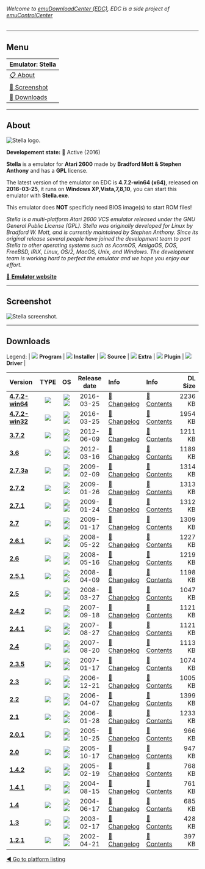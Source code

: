 ###### Welcome to [emuDownloadCenter (EDC)](https://github.com/PhoenixInteractiveNL/emuDownloadCenter/wiki/), EDC is a side project of [emuControlCenter](https://github.com/PhoenixInteractiveNL/emuControlCenter/wiki/)
***
## Menu
| **Emulator: Stella** |
|:---------|
| [:clipboard: About](#about) |
| [:sunrise: Screenshot](#screenshot) |
| [:floppy_disk: Downloads](#downloads) |
***
## About
![](https://github.com/PhoenixInteractiveNL/emuDownloadCenter/wiki/images_emulator/stella_logo_200.jpg "Stella logo.")

**Developement state:** :large_blue_circle: Active (2016)

**Stella** is a emulator for **Atari 2600** made by **Bradford Mott & Stephen Anthony** and has a **GPL** license.

The latest version of the emulator on EDC is **4.7.2-win64 (x64)**, released on **2016-03-25**, it runs on **Windows XP,Vista,7,8,10**, you can start this emulator with **Stella.exe**.

This emulator does **NOT** specificly need BIOS image(s) to start ROM files!

_Stella is a multi-platform Atari 2600 VCS emulator released under the GNU General Public License (GPL). Stella was originally developed for Linux by Bradford W. Mott, and is currently maintained by Stephen Anthony. Since its original release several people have joined the development team to port Stella to other operating systems such as AcornOS, AmigaOS, DOS, FreeBSD, IRIX, Linux, OS/2, MacOS, Unix, and Windows. The development team is working hard to perfect the emulator and we hope you enjoy our effort._

[:link: **Emulator website**](http://stella.sourceforge.net/)
***
## Screenshot
![](https://raw.githubusercontent.com/PhoenixInteractiveNL/emuDownloadCenter/master/hooks/stella/emulator_screen_01.jpg "Stella screenshot.")
***
## Downloads
Legend:
| ![](https://raw.githubusercontent.com/wiki/PhoenixInteractiveNL/emuDownloadCenter/images_misc/icon_program_24.png) **Program** | 
![](https://raw.githubusercontent.com/wiki/PhoenixInteractiveNL/emuDownloadCenter/images_misc/icon_installer_24.png) **Installer** | 
![](https://raw.githubusercontent.com/wiki/PhoenixInteractiveNL/emuDownloadCenter/images_misc/icon_source_code_24.png) **Source** | 
![](https://raw.githubusercontent.com/wiki/PhoenixInteractiveNL/emuDownloadCenter/images_misc/icon_extra_24.png) **Extra** | 
![](https://raw.githubusercontent.com/wiki/PhoenixInteractiveNL/emuDownloadCenter/images_misc/icon_plugin_24.png) **Plugin** | 
![](https://raw.githubusercontent.com/wiki/PhoenixInteractiveNL/emuDownloadCenter/images_misc/icon_driver_24.png) **Driver** | 


| Version  | TYPE | OS | Release date  | Info       | Info       | DL Size    |
|:---------|:----:|:--:|:-------------:|:-----------|:-----------|-----------:|
| [**4.7.2-win64**](https://github.com/PhoenixInteractiveNL/edc-repo0002/raw/master/stella/4.7.2-win64.7z) | ![](https://raw.githubusercontent.com/wiki/PhoenixInteractiveNL/emuDownloadCenter/images_misc/icon_program_24.png) | ![](https://raw.githubusercontent.com/wiki/PhoenixInteractiveNL/emuDownloadCenter/images_misc/logo_windows_24.png)![](https://raw.githubusercontent.com/wiki/PhoenixInteractiveNL/emuDownloadCenter/images_misc/icon_64-bit_24.png) | 2016-03-25 | [:page_facing_up: Changelog](https://github.com/PhoenixInteractiveNL/edc-repo0002/blob/master/stella/4.7.2-win64_changelog.txt) | [:mag_right: Contents](https://github.com/PhoenixInteractiveNL/edc-repo0002/blob/master/stella/4.7.2-win64_contents.txt) | 2236 KB |
| [**4.7.2-win32**](https://github.com/PhoenixInteractiveNL/edc-repo0002/raw/master/stella/4.7.2-win32.7z) | ![](https://raw.githubusercontent.com/wiki/PhoenixInteractiveNL/emuDownloadCenter/images_misc/icon_program_24.png) | ![](https://raw.githubusercontent.com/wiki/PhoenixInteractiveNL/emuDownloadCenter/images_misc/logo_windows_24.png)![](https://raw.githubusercontent.com/wiki/PhoenixInteractiveNL/emuDownloadCenter/images_misc/icon_32-bit_24.png) | 2016-03-25 | [:page_facing_up: Changelog](https://github.com/PhoenixInteractiveNL/edc-repo0002/blob/master/stella/4.7.2-win32_changelog.txt) | [:mag_right: Contents](https://github.com/PhoenixInteractiveNL/edc-repo0002/blob/master/stella/4.7.2-win32_contents.txt) | 1954 KB |
| [**3.7.2**](https://github.com/PhoenixInteractiveNL/edc-repo0002/raw/master/stella/3.7.2.7z) | ![](https://raw.githubusercontent.com/wiki/PhoenixInteractiveNL/emuDownloadCenter/images_misc/icon_program_24.png) | ![](https://raw.githubusercontent.com/wiki/PhoenixInteractiveNL/emuDownloadCenter/images_misc/logo_windows_24.png)![](https://raw.githubusercontent.com/wiki/PhoenixInteractiveNL/emuDownloadCenter/images_misc/icon_32-bit_24.png) | 2012-06-09 | [:page_facing_up: Changelog](https://github.com/PhoenixInteractiveNL/edc-repo0002/blob/master/stella/3.7.2_changelog.txt) | [:mag_right: Contents](https://github.com/PhoenixInteractiveNL/edc-repo0002/blob/master/stella/3.7.2_contents.txt) | 1211 KB |
| [**3.6**](https://github.com/PhoenixInteractiveNL/edc-repo0002/raw/master/stella/3.6.7z) | ![](https://raw.githubusercontent.com/wiki/PhoenixInteractiveNL/emuDownloadCenter/images_misc/icon_program_24.png) | ![](https://raw.githubusercontent.com/wiki/PhoenixInteractiveNL/emuDownloadCenter/images_misc/logo_windows_24.png)![](https://raw.githubusercontent.com/wiki/PhoenixInteractiveNL/emuDownloadCenter/images_misc/icon_32-bit_24.png) | 2012-03-16 | [:page_facing_up: Changelog](https://github.com/PhoenixInteractiveNL/edc-repo0002/blob/master/stella/3.6_changelog.txt) | [:mag_right: Contents](https://github.com/PhoenixInteractiveNL/edc-repo0002/blob/master/stella/3.6_contents.txt) | 1189 KB |
| [**2.7.3a**](https://github.com/PhoenixInteractiveNL/edc-repo0002/raw/master/stella/2.7.3a.7z) | ![](https://raw.githubusercontent.com/wiki/PhoenixInteractiveNL/emuDownloadCenter/images_misc/icon_program_24.png) | ![](https://raw.githubusercontent.com/wiki/PhoenixInteractiveNL/emuDownloadCenter/images_misc/logo_windows_24.png)![](https://raw.githubusercontent.com/wiki/PhoenixInteractiveNL/emuDownloadCenter/images_misc/icon_32-bit_24.png) | 2009-02-09 | [:page_facing_up: Changelog](https://github.com/PhoenixInteractiveNL/edc-repo0002/blob/master/stella/2.7.3a_changelog.txt) | [:mag_right: Contents](https://github.com/PhoenixInteractiveNL/edc-repo0002/blob/master/stella/2.7.3a_contents.txt) | 1314 KB |
| [**2.7.2**](https://github.com/PhoenixInteractiveNL/edc-repo0002/raw/master/stella/2.7.2.7z) | ![](https://raw.githubusercontent.com/wiki/PhoenixInteractiveNL/emuDownloadCenter/images_misc/icon_program_24.png) | ![](https://raw.githubusercontent.com/wiki/PhoenixInteractiveNL/emuDownloadCenter/images_misc/logo_windows_24.png)![](https://raw.githubusercontent.com/wiki/PhoenixInteractiveNL/emuDownloadCenter/images_misc/icon_32-bit_24.png) | 2009-01-26 | [:page_facing_up: Changelog](https://github.com/PhoenixInteractiveNL/edc-repo0002/blob/master/stella/2.7.2_changelog.txt) | [:mag_right: Contents](https://github.com/PhoenixInteractiveNL/edc-repo0002/blob/master/stella/2.7.2_contents.txt) | 1313 KB |
| [**2.7.1**](https://github.com/PhoenixInteractiveNL/edc-repo0002/raw/master/stella/2.7.1.7z) | ![](https://raw.githubusercontent.com/wiki/PhoenixInteractiveNL/emuDownloadCenter/images_misc/icon_program_24.png) | ![](https://raw.githubusercontent.com/wiki/PhoenixInteractiveNL/emuDownloadCenter/images_misc/logo_windows_24.png)![](https://raw.githubusercontent.com/wiki/PhoenixInteractiveNL/emuDownloadCenter/images_misc/icon_32-bit_24.png) | 2009-01-24 | [:page_facing_up: Changelog](https://github.com/PhoenixInteractiveNL/edc-repo0002/blob/master/stella/2.7.1_changelog.txt) | [:mag_right: Contents](https://github.com/PhoenixInteractiveNL/edc-repo0002/blob/master/stella/2.7.1_contents.txt) | 1312 KB |
| [**2.7**](https://github.com/PhoenixInteractiveNL/edc-repo0002/raw/master/stella/2.7.7z) | ![](https://raw.githubusercontent.com/wiki/PhoenixInteractiveNL/emuDownloadCenter/images_misc/icon_program_24.png) | ![](https://raw.githubusercontent.com/wiki/PhoenixInteractiveNL/emuDownloadCenter/images_misc/logo_windows_24.png)![](https://raw.githubusercontent.com/wiki/PhoenixInteractiveNL/emuDownloadCenter/images_misc/icon_32-bit_24.png) | 2009-01-17 | [:page_facing_up: Changelog](https://github.com/PhoenixInteractiveNL/edc-repo0002/blob/master/stella/2.7_changelog.txt) | [:mag_right: Contents](https://github.com/PhoenixInteractiveNL/edc-repo0002/blob/master/stella/2.7_contents.txt) | 1309 KB |
| [**2.6.1**](https://github.com/PhoenixInteractiveNL/edc-repo0002/raw/master/stella/2.6.1.7z) | ![](https://raw.githubusercontent.com/wiki/PhoenixInteractiveNL/emuDownloadCenter/images_misc/icon_program_24.png) | ![](https://raw.githubusercontent.com/wiki/PhoenixInteractiveNL/emuDownloadCenter/images_misc/logo_windows_24.png)![](https://raw.githubusercontent.com/wiki/PhoenixInteractiveNL/emuDownloadCenter/images_misc/icon_32-bit_24.png) | 2008-05-22 | [:page_facing_up: Changelog](https://github.com/PhoenixInteractiveNL/edc-repo0002/blob/master/stella/2.6.1_changelog.txt) | [:mag_right: Contents](https://github.com/PhoenixInteractiveNL/edc-repo0002/blob/master/stella/2.6.1_contents.txt) | 1227 KB |
| [**2.6**](https://github.com/PhoenixInteractiveNL/edc-repo0002/raw/master/stella/2.6.7z) | ![](https://raw.githubusercontent.com/wiki/PhoenixInteractiveNL/emuDownloadCenter/images_misc/icon_program_24.png) | ![](https://raw.githubusercontent.com/wiki/PhoenixInteractiveNL/emuDownloadCenter/images_misc/logo_windows_24.png)![](https://raw.githubusercontent.com/wiki/PhoenixInteractiveNL/emuDownloadCenter/images_misc/icon_32-bit_24.png) | 2008-05-16 | [:page_facing_up: Changelog](https://github.com/PhoenixInteractiveNL/edc-repo0002/blob/master/stella/2.6_changelog.txt) | [:mag_right: Contents](https://github.com/PhoenixInteractiveNL/edc-repo0002/blob/master/stella/2.6_contents.txt) | 1219 KB |
| [**2.5.1**](https://github.com/PhoenixInteractiveNL/edc-repo0002/raw/master/stella/2.5.1.7z) | ![](https://raw.githubusercontent.com/wiki/PhoenixInteractiveNL/emuDownloadCenter/images_misc/icon_program_24.png) | ![](https://raw.githubusercontent.com/wiki/PhoenixInteractiveNL/emuDownloadCenter/images_misc/logo_windows_24.png)![](https://raw.githubusercontent.com/wiki/PhoenixInteractiveNL/emuDownloadCenter/images_misc/icon_32-bit_24.png) | 2008-04-09 | [:page_facing_up: Changelog](https://github.com/PhoenixInteractiveNL/edc-repo0002/blob/master/stella/2.5.1_changelog.txt) | [:mag_right: Contents](https://github.com/PhoenixInteractiveNL/edc-repo0002/blob/master/stella/2.5.1_contents.txt) | 1198 KB |
| [**2.5**](https://github.com/PhoenixInteractiveNL/edc-repo0002/raw/master/stella/2.5.7z) | ![](https://raw.githubusercontent.com/wiki/PhoenixInteractiveNL/emuDownloadCenter/images_misc/icon_program_24.png) | ![](https://raw.githubusercontent.com/wiki/PhoenixInteractiveNL/emuDownloadCenter/images_misc/logo_windows_24.png)![](https://raw.githubusercontent.com/wiki/PhoenixInteractiveNL/emuDownloadCenter/images_misc/icon_32-bit_24.png) | 2008-03-27 | [:page_facing_up: Changelog](https://github.com/PhoenixInteractiveNL/edc-repo0002/blob/master/stella/2.5_changelog.txt) | [:mag_right: Contents](https://github.com/PhoenixInteractiveNL/edc-repo0002/blob/master/stella/2.5_contents.txt) | 1047 KB |
| [**2.4.2**](https://github.com/PhoenixInteractiveNL/edc-repo0002/raw/master/stella/2.4.2.7z) | ![](https://raw.githubusercontent.com/wiki/PhoenixInteractiveNL/emuDownloadCenter/images_misc/icon_program_24.png) | ![](https://raw.githubusercontent.com/wiki/PhoenixInteractiveNL/emuDownloadCenter/images_misc/logo_windows_24.png)![](https://raw.githubusercontent.com/wiki/PhoenixInteractiveNL/emuDownloadCenter/images_misc/icon_32-bit_24.png) | 2007-09-18 | [:page_facing_up: Changelog](https://github.com/PhoenixInteractiveNL/edc-repo0002/blob/master/stella/2.4.2_changelog.txt) | [:mag_right: Contents](https://github.com/PhoenixInteractiveNL/edc-repo0002/blob/master/stella/2.4.2_contents.txt) | 1121 KB |
| [**2.4.1**](https://github.com/PhoenixInteractiveNL/edc-repo0002/raw/master/stella/2.4.1.7z) | ![](https://raw.githubusercontent.com/wiki/PhoenixInteractiveNL/emuDownloadCenter/images_misc/icon_program_24.png) | ![](https://raw.githubusercontent.com/wiki/PhoenixInteractiveNL/emuDownloadCenter/images_misc/logo_windows_24.png)![](https://raw.githubusercontent.com/wiki/PhoenixInteractiveNL/emuDownloadCenter/images_misc/icon_32-bit_24.png) | 2007-08-27 | [:page_facing_up: Changelog](https://github.com/PhoenixInteractiveNL/edc-repo0002/blob/master/stella/2.4.1_changelog.txt) | [:mag_right: Contents](https://github.com/PhoenixInteractiveNL/edc-repo0002/blob/master/stella/2.4.1_contents.txt) | 1121 KB |
| [**2.4**](https://github.com/PhoenixInteractiveNL/edc-repo0002/raw/master/stella/2.4.7z) | ![](https://raw.githubusercontent.com/wiki/PhoenixInteractiveNL/emuDownloadCenter/images_misc/icon_program_24.png) | ![](https://raw.githubusercontent.com/wiki/PhoenixInteractiveNL/emuDownloadCenter/images_misc/logo_windows_24.png)![](https://raw.githubusercontent.com/wiki/PhoenixInteractiveNL/emuDownloadCenter/images_misc/icon_32-bit_24.png) | 2007-08-20 | [:page_facing_up: Changelog](https://github.com/PhoenixInteractiveNL/edc-repo0002/blob/master/stella/2.4_changelog.txt) | [:mag_right: Contents](https://github.com/PhoenixInteractiveNL/edc-repo0002/blob/master/stella/2.4_contents.txt) | 1113 KB |
| [**2.3.5**](https://github.com/PhoenixInteractiveNL/edc-repo0002/raw/master/stella/2.3.5.7z) | ![](https://raw.githubusercontent.com/wiki/PhoenixInteractiveNL/emuDownloadCenter/images_misc/icon_program_24.png) | ![](https://raw.githubusercontent.com/wiki/PhoenixInteractiveNL/emuDownloadCenter/images_misc/logo_windows_24.png)![](https://raw.githubusercontent.com/wiki/PhoenixInteractiveNL/emuDownloadCenter/images_misc/icon_32-bit_24.png) | 2007-01-17 | [:page_facing_up: Changelog](https://github.com/PhoenixInteractiveNL/edc-repo0002/blob/master/stella/2.3.5_changelog.txt) | [:mag_right: Contents](https://github.com/PhoenixInteractiveNL/edc-repo0002/blob/master/stella/2.3.5_contents.txt) | 1074 KB |
| [**2.3**](https://github.com/PhoenixInteractiveNL/edc-repo0002/raw/master/stella/2.3.7z) | ![](https://raw.githubusercontent.com/wiki/PhoenixInteractiveNL/emuDownloadCenter/images_misc/icon_program_24.png) | ![](https://raw.githubusercontent.com/wiki/PhoenixInteractiveNL/emuDownloadCenter/images_misc/logo_windows_24.png)![](https://raw.githubusercontent.com/wiki/PhoenixInteractiveNL/emuDownloadCenter/images_misc/icon_32-bit_24.png) | 2006-12-21 | [:page_facing_up: Changelog](https://github.com/PhoenixInteractiveNL/edc-repo0002/blob/master/stella/2.3_changelog.txt) | [:mag_right: Contents](https://github.com/PhoenixInteractiveNL/edc-repo0002/blob/master/stella/2.3_contents.txt) | 1005 KB |
| [**2.2**](https://github.com/PhoenixInteractiveNL/edc-repo0002/raw/master/stella/2.2.7z) | ![](https://raw.githubusercontent.com/wiki/PhoenixInteractiveNL/emuDownloadCenter/images_misc/icon_program_24.png) | ![](https://raw.githubusercontent.com/wiki/PhoenixInteractiveNL/emuDownloadCenter/images_misc/logo_windows_24.png)![](https://raw.githubusercontent.com/wiki/PhoenixInteractiveNL/emuDownloadCenter/images_misc/icon_32-bit_24.png) | 2006-04-07 | [:page_facing_up: Changelog](https://github.com/PhoenixInteractiveNL/edc-repo0002/blob/master/stella/2.2_changelog.txt) | [:mag_right: Contents](https://github.com/PhoenixInteractiveNL/edc-repo0002/blob/master/stella/2.2_contents.txt) | 1399 KB |
| [**2.1**](https://github.com/PhoenixInteractiveNL/edc-repo0002/raw/master/stella/2.1.7z) | ![](https://raw.githubusercontent.com/wiki/PhoenixInteractiveNL/emuDownloadCenter/images_misc/icon_program_24.png) | ![](https://raw.githubusercontent.com/wiki/PhoenixInteractiveNL/emuDownloadCenter/images_misc/logo_windows_24.png)![](https://raw.githubusercontent.com/wiki/PhoenixInteractiveNL/emuDownloadCenter/images_misc/icon_32-bit_24.png) | 2006-01-28 | [:page_facing_up: Changelog](https://github.com/PhoenixInteractiveNL/edc-repo0002/blob/master/stella/2.1_changelog.txt) | [:mag_right: Contents](https://github.com/PhoenixInteractiveNL/edc-repo0002/blob/master/stella/2.1_contents.txt) | 1233 KB |
| [**2.0.1**](https://github.com/PhoenixInteractiveNL/edc-repo0002/raw/master/stella/2.0.1.7z) | ![](https://raw.githubusercontent.com/wiki/PhoenixInteractiveNL/emuDownloadCenter/images_misc/icon_program_24.png) | ![](https://raw.githubusercontent.com/wiki/PhoenixInteractiveNL/emuDownloadCenter/images_misc/logo_windows_24.png)![](https://raw.githubusercontent.com/wiki/PhoenixInteractiveNL/emuDownloadCenter/images_misc/icon_32-bit_24.png) | 2005-10-25 | [:page_facing_up: Changelog](https://github.com/PhoenixInteractiveNL/edc-repo0002/blob/master/stella/2.0.1_changelog.txt) | [:mag_right: Contents](https://github.com/PhoenixInteractiveNL/edc-repo0002/blob/master/stella/2.0.1_contents.txt) | 966 KB |
| [**2.0**](https://github.com/PhoenixInteractiveNL/edc-repo0002/raw/master/stella/2.0.7z) | ![](https://raw.githubusercontent.com/wiki/PhoenixInteractiveNL/emuDownloadCenter/images_misc/icon_program_24.png) | ![](https://raw.githubusercontent.com/wiki/PhoenixInteractiveNL/emuDownloadCenter/images_misc/logo_windows_24.png)![](https://raw.githubusercontent.com/wiki/PhoenixInteractiveNL/emuDownloadCenter/images_misc/icon_32-bit_24.png) | 2005-10-17 | [:page_facing_up: Changelog](https://github.com/PhoenixInteractiveNL/edc-repo0002/blob/master/stella/2.0_changelog.txt) | [:mag_right: Contents](https://github.com/PhoenixInteractiveNL/edc-repo0002/blob/master/stella/2.0_contents.txt) | 947 KB |
| [**1.4.2**](https://github.com/PhoenixInteractiveNL/edc-repo0002/raw/master/stella/1.4.2.7z) | ![](https://raw.githubusercontent.com/wiki/PhoenixInteractiveNL/emuDownloadCenter/images_misc/icon_program_24.png) | ![](https://raw.githubusercontent.com/wiki/PhoenixInteractiveNL/emuDownloadCenter/images_misc/logo_windows_24.png)![](https://raw.githubusercontent.com/wiki/PhoenixInteractiveNL/emuDownloadCenter/images_misc/icon_32-bit_24.png) | 2005-02-19 | [:page_facing_up: Changelog](https://github.com/PhoenixInteractiveNL/edc-repo0002/blob/master/stella/1.4.2_changelog.txt) | [:mag_right: Contents](https://github.com/PhoenixInteractiveNL/edc-repo0002/blob/master/stella/1.4.2_contents.txt) | 768 KB |
| [**1.4.1**](https://github.com/PhoenixInteractiveNL/edc-repo0002/raw/master/stella/1.4.1.7z) | ![](https://raw.githubusercontent.com/wiki/PhoenixInteractiveNL/emuDownloadCenter/images_misc/icon_program_24.png) | ![](https://raw.githubusercontent.com/wiki/PhoenixInteractiveNL/emuDownloadCenter/images_misc/logo_windows_24.png)![](https://raw.githubusercontent.com/wiki/PhoenixInteractiveNL/emuDownloadCenter/images_misc/icon_32-bit_24.png) | 2004-08-15 | [:page_facing_up: Changelog](https://github.com/PhoenixInteractiveNL/edc-repo0002/blob/master/stella/1.4.1_changelog.txt) | [:mag_right: Contents](https://github.com/PhoenixInteractiveNL/edc-repo0002/blob/master/stella/1.4.1_contents.txt) | 761 KB |
| [**1.4**](https://github.com/PhoenixInteractiveNL/edc-repo0002/raw/master/stella/1.4.7z) | ![](https://raw.githubusercontent.com/wiki/PhoenixInteractiveNL/emuDownloadCenter/images_misc/icon_program_24.png) | ![](https://raw.githubusercontent.com/wiki/PhoenixInteractiveNL/emuDownloadCenter/images_misc/logo_windows_24.png)![](https://raw.githubusercontent.com/wiki/PhoenixInteractiveNL/emuDownloadCenter/images_misc/icon_32-bit_24.png) | 2004-06-17 | [:page_facing_up: Changelog](https://github.com/PhoenixInteractiveNL/edc-repo0002/blob/master/stella/1.4_changelog.txt) | [:mag_right: Contents](https://github.com/PhoenixInteractiveNL/edc-repo0002/blob/master/stella/1.4_contents.txt) | 685 KB |
| [**1.3**](https://github.com/PhoenixInteractiveNL/edc-repo0002/raw/master/stella/1.3.7z) | ![](https://raw.githubusercontent.com/wiki/PhoenixInteractiveNL/emuDownloadCenter/images_misc/icon_program_24.png) | ![](https://raw.githubusercontent.com/wiki/PhoenixInteractiveNL/emuDownloadCenter/images_misc/logo_windows_24.png)![](https://raw.githubusercontent.com/wiki/PhoenixInteractiveNL/emuDownloadCenter/images_misc/icon_32-bit_24.png) | 2003-02-17 | [:page_facing_up: Changelog](https://github.com/PhoenixInteractiveNL/edc-repo0002/blob/master/stella/1.3_changelog.txt) | [:mag_right: Contents](https://github.com/PhoenixInteractiveNL/edc-repo0002/blob/master/stella/1.3_contents.txt) | 428 KB |
| [**1.2.1**](https://github.com/PhoenixInteractiveNL/edc-repo0002/raw/master/stella/1.2.1.7z) | ![](https://raw.githubusercontent.com/wiki/PhoenixInteractiveNL/emuDownloadCenter/images_misc/icon_program_24.png) | ![](https://raw.githubusercontent.com/wiki/PhoenixInteractiveNL/emuDownloadCenter/images_misc/logo_windows_24.png)![](https://raw.githubusercontent.com/wiki/PhoenixInteractiveNL/emuDownloadCenter/images_misc/icon_32-bit_24.png) | 2002-04-21 | [:page_facing_up: Changelog](https://github.com/PhoenixInteractiveNL/edc-repo0002/blob/master/stella/1.2.1_changelog.txt) | [:mag_right: Contents](https://github.com/PhoenixInteractiveNL/edc-repo0002/blob/master/stella/1.2.1_contents.txt) | 397 KB |

[:arrow_backward: Go to platform listing](https://github.com/PhoenixInteractiveNL/emuDownloadCenter/wiki/EDC-Platform-List)
